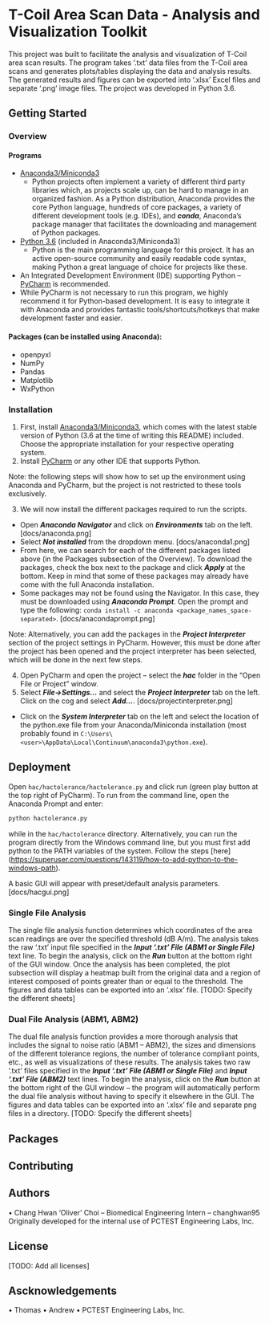 # T-Coil Area Scan Data - Analysis and Visualization Toolkit
This project was built to facilitate the analysis and visualization of T-Coil area scan results. The program takes ‘.txt’ data files from the T-Coil area scans and generates plots/tables displaying the data and analysis results. The generated results and figures can be exported into ‘.xlsx’ Excel files and separate ‘.png’ image files.
The project was developed in Python 3.6.

## Getting Started
### Overview
#### Programs
* [Anaconda3/Miniconda3]( https://www.anaconda.com/download/)
   * Python projects often implement a variety of different third party libraries which, as projects scale up, can be hard to manage in an organized fashion. As a Python distribution, Anaconda provides the core Python language, hundreds of core packages, a variety of different development tools (e.g. IDEs), and ***conda***, Anaconda’s package manager that facilitates the downloading and management of Python packages.
* [Python 3.6]( https://www.python.org/downloads/) (included in Anaconda3/Miniconda3)
   * Python is the main programming language for this project. It has an active open-source community and easily readable code syntax, making Python a great language of choice for projects like these. 
*	An Integrated Development Environment (IDE) supporting Python – [PyCharm]( https://www.jetbrains.com/pycharm/download/) is recommended.
   * While PyCharm is not necessary to run this program, we highly recommend it for Python-based development. It is easy to integrate it with Anaconda and provides fantastic tools/shortcuts/hotkeys that make development faster and easier.

#### Packages (can be installed using Anaconda):
-	openpyxl
-	NumPy
-	Pandas
-	Matplotlib
-	WxPython

### Installation
1.	First, install [Anaconda3/Miniconda3]( https://www.anaconda.com/download/), which comes with the latest stable version of Python (3.6 at the time of writing this README) included. Choose the appropriate installation for your respective operating system.
2.	Install [PyCharm]( https://www.jetbrains.com/pycharm/download/) or any other IDE that supports Python.

Note: the following steps will show how to set up the environment using Anaconda and PyCharm, but the project is not restricted to these tools exclusively.

3.	We will now install the different packages required to run the scripts.
  * Open ***Anaconda Navigator*** and click on ***Environments*** tab on the left.
[docs/anaconda.png] 
  * Select ***Not installed*** from the dropdown menu.
[docs/anaconda1.png]
  * From here, we can search for each of the different packages listed above (in the Packages subsection of the Overview). To download the packages, check the box next to the package and click ***Apply*** at the bottom. Keep in mind that some of these packages may already have come with the full Anaconda installation.
  * Some packages may not be found using the Navigator. In this case, they must be downloaded using ***Anaconda Prompt***. Open the prompt and type the following: `conda install -c anaconda <package_names_space-separated>`.
[docs/anacondaprompt.png]

Note: Alternatively, you can add the packages in the ***Project Interpreter*** section of the project settings in PyCharm. However, this must be done after the project has been opened and the project interpreter has been selected, which will be done in the next few steps.

4.	Open PyCharm and open the project – select the ***hac*** folder in the “Open File or Project” window.
5.	Select ***File->Settings…*** and select the ***Project Interpreter*** tab on the left. Click on the cog and select ***Add…***.
[docs/projectinterpreter.png]
  * Click on the ***System Interpreter*** tab on the left and select the location of the python.exe file from your Anaconda/Miniconda installation (most probably found in `C:\Users\<user>\AppData\Local\Continuum\anaconda3\python.exe`).

## Deployment
Open `hac/hactolerance/hactolerance.py` and click run (green play button at the top right of PyCharm). To run from the command line, open the Anaconda Prompt and enter: 
```bash
python hactolerance.py
```
while in the `hac/hactolerance` directory.
Alternatively, you can run the program directly from the Windows command line, but you must first add python to the PATH variables of the system. Follow the steps [here] (https://superuser.com/questions/143119/how-to-add-python-to-the-windows-path).

A basic GUI will appear with preset/default analysis parameters.
[docs/hacgui.png]

### Single File Analysis
The single file analysis function determines which coordinates of the area scan readings are over the specified threshold (dB A/m).
The analysis takes the raw ‘.txt’ input file specified in the ***Input ‘.txt’ File (ABM1 or Single File)*** text line. To begin the analysis, click on the ***Run*** button at the bottom right of the GUI window. Once the analysis has been completed, the plot subsection will display a heatmap built from the original data and a region of interest composed of points greater than or equal to the threshold. The figures and data tables can be exported into an ‘.xlsx’ file. [TODO: Specify the different sheets]

### Dual File Analysis (ABM1, ABM2)
The dual file analysis function provides a more thorough analysis that includes the signal to noise ratio (ABM1 – ABM2), the sizes and dimensions of the different tolerance regions, the number of tolerance compliant points, etc., as well as visualizations of these results.
The analysis takes two raw ‘.txt’ files specified in the ***Input ‘.txt’ File (ABM1 or Single File)*** and ***Input ‘.txt’ File (ABM2)*** text lines. To begin the analysis, click on the ***Run*** button at the bottom right of the GUI window – the program will automatically perform the dual file analysis without having to specify it elsewhere in the GUI.
The figures and data tables can be exported into an ‘.xlsx’ file and separate png files in a directory. [TODO: Specify the different sheets]

## Packages

## Contributing

## Authors
•	Chang Hwan ‘Oliver’ Choi – Biomedical Engineering Intern – changhwan95
Originally developed for the internal use of PCTEST Engineering Labs, Inc.

## License
[TODO: Add all licenses]

## Ascknowledgements
•	Thomas
•	Andrew
•	PCTEST Engineering Labs, Inc.
